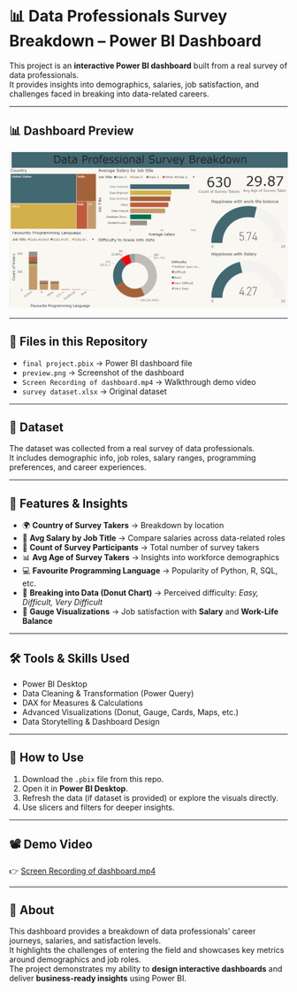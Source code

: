 # 📊 Data Professionals Survey Breakdown – Power BI Dashboard

This project is an **interactive Power BI dashboard** built from a real survey of data professionals.  
It provides insights into demographics, salaries, job satisfaction, and challenges faced in breaking into data-related careers.  

---

## 📊 Dashboard Preview
![Survey Dashboard](preview.png)

---

## 📂 Files in this Repository
- `final project.pbix` → Power BI dashboard file  
- `preview.png` → Screenshot of the dashboard  
- `Screen Recording of dashboard.mp4` → Walkthrough demo video  
- `survey dataset.xlsx` → Original dataset 

---

## 📀 Dataset
The dataset was collected from a real survey of data professionals.  
It includes demographic info, job roles, salary ranges, programming preferences, and career experiences.  

---

## 🔑 Features & Insights
- 🌍 **Country of Survey Takers** → Breakdown by location  
- 💼 **Avg Salary by Job Title** → Compare salaries across data-related roles  
- 👥 **Count of Survey Participants** → Total number of survey takers  
- 📊 **Avg Age of Survey Takers** → Insights into workforce demographics  
- 💻 **Favourite Programming Language** → Popularity of Python, R, SQL, etc.  
- 🍩 **Breaking into Data (Donut Chart)** → Perceived difficulty: *Easy, Difficult, Very Difficult*  
- 🎯 **Gauge Visualizations** → Job satisfaction with **Salary** and **Work-Life Balance**  

---

## 🛠️ Tools & Skills Used
- Power BI Desktop  
- Data Cleaning & Transformation (Power Query)  
- DAX for Measures & Calculations  
- Advanced Visualizations (Donut, Gauge, Cards, Maps, etc.)  
- Data Storytelling & Dashboard Design  

---

## 🚀 How to Use
1. Download the `.pbix` file from this repo.  
2. Open it in **Power BI Desktop**.  
3. Refresh the data (if dataset is provided) or explore the visuals directly.  
4. Use slicers and filters for deeper insights.  

---

## 📽️ Demo Video
👉 [Screen Recording of dashboard.mp4](Screen%20Recording%20of%20dashboard.mp4)  

 

---

## 📌 About
This dashboard provides a breakdown of data professionals’ career journeys, salaries, and satisfaction levels.  
It highlights the challenges of entering the field and showcases key metrics around demographics and job roles.  
The project demonstrates my ability to **design interactive dashboards** and deliver **business-ready insights** using Power BI.  
